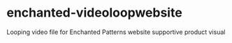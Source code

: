 # enchanted-videoloopwebsite
Looping video file for Enchanted Patterns website supportive product visual
